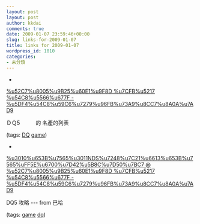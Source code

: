 ```yaml
---
layout: post
layout: post
author: kkdai
comments: true
date: 2009-01-07 23:59:46+00:00
slug: links-for-2009-01-07
title: links for 2009-01-07
wordpress_id: 1010
categories:
- 未分類
---
```


  * 
                

[%u52C7%u8005%u9B25%u60E1%u9F8D %u7CFB%u5217 %u54C8%u5566%u677F - %u5DF4%u54C8%u59C6%u7279%u96FB%u73A9%u8CC7%u8A0A%u7AD9](http://forum.gamer.com.tw/G2.php?bsn=00251&parent=1779&sn=1826&lorder=3&ptitle=%E6%94%BB%E7%95%A5%E8%B3%87%E6%96%99)


                

ＤＱ5　　　的 名產的列表


                

(tags: [DQ](http://delicious.com/kkdai/DQ) [game](http://delicious.com/kkdai/game))


            
  * 
                

[%u3010%u653B%u7565%u3011NDS%u7248%u7C21%u6613%u653B%u7565%uFF5E%u6700%u7D42%u5B8C%u7D50%u7BC7 @ %u52C7%u8005%u9B25%u60E1%u9F8D %u7CFB%u5217 %u54C8%u5566%u677F - %u5DF4%u54C8%u59C6%u7279%u96FB%u73A9%u8CC7%u8A0A%u7AD9](http://forum.gamer.com.tw/C.php?bsn=00251&snA=10101&tnum=18)


                

DQ5 攻略 --- from 巴哈


                

(tags: [game](http://delicious.com/kkdai/game) [dq](http://delicious.com/kkdai/dq))


            
